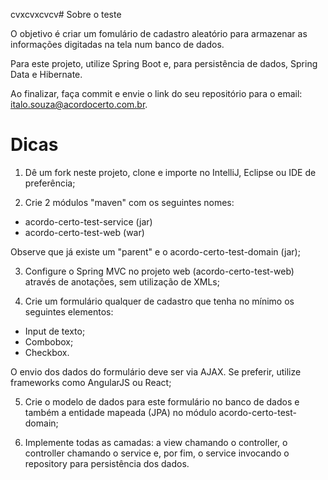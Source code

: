 cvxcvxcvcv# Sobre o teste

O objetivo é criar um fomulário de cadastro aleatório para armazenar as informações digitadas na tela num banco de dados. 

Para este projeto, utilize Spring Boot e, para persistência de dados, Spring Data e Hibernate.

Ao finalizar, faça commit e envie o link do seu repositório para o email: italo.souza@acordocerto.com.br.

# Dicas

1) Dê um fork neste projeto, clone e importe no IntelliJ, Eclipse ou IDE de preferência;

2) Crie 2 módulos "maven" com os seguintes nomes:
  - acordo-certo-test-service (jar)
  - acordo-certo-test-web (war)
  
Observe que já existe um "parent" e o acordo-certo-test-domain (jar);

3) Configure o Spring MVC no projeto web (acordo-certo-test-web) através de anotações, sem utilização de XMLs;

4) Crie um formulário qualquer de cadastro que tenha no mínimo os seguintes elementos:
  - Input de texto;
  - Combobox;
  - Checkbox.
  
O envio dos dados do formulário deve ser via AJAX. Se preferir, utilize frameworks como AngularJS ou React;

5) Crie o modelo de dados para este formulário no banco de dados e também a entidade mapeada (JPA) no módulo acordo-certo-test-domain;

6) Implemente todas as camadas: a view chamando o controller, o controller chamando o service e, por fim, o service invocando o repository para persistência dos dados.
